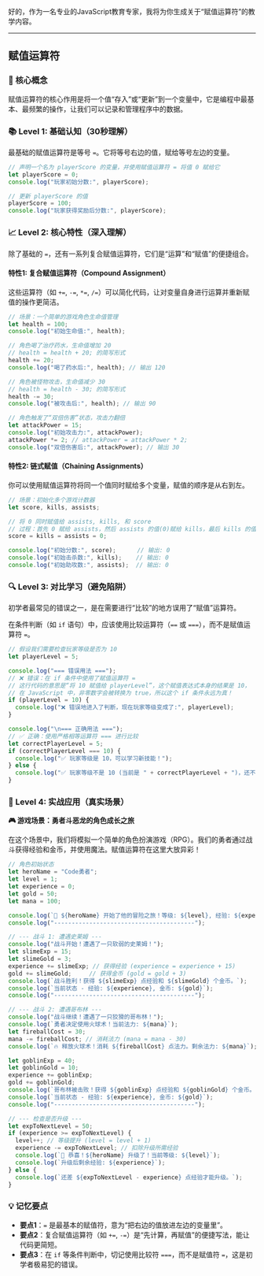 好的，作为一名专业的JavaScript教育专家，我将为你生成关于“赋值运算符”的教学内容。

---

## 赋值运算符

### 🎯 核心概念
赋值运算符的核心作用是将一个值“存入”或“更新”到一个变量中，它是编程中最基本、最频繁的操作，让我们可以记录和管理程序中的数据。

### 📚 Level 1: 基础认知（30秒理解）
最基础的赋值运算符是等号 `=`。它将等号右边的值，赋给等号左边的变量。

```javascript
// 声明一个名为 playerScore 的变量，并使用赋值运算符 = 将值 0 赋给它
let playerScore = 0;
console.log("玩家初始分数:", playerScore);

// 更新 playerScore 的值
playerScore = 100;
console.log("玩家获得奖励后分数:", playerScore);
```

### 📈 Level 2: 核心特性（深入理解）
除了基础的 `=`，还有一系列复合赋值运算符，它们是“运算”和“赋值”的便捷组合。

#### 特性1: 复合赋值运算符（Compound Assignment）
这些运算符（如 `+=`, `-=`, `*=`, `/=`）可以简化代码，让对变量自身进行运算并重新赋值的操作更简洁。

```javascript
// 场景：一个简单的游戏角色生命值管理
let health = 100;
console.log("初始生命值:", health);

// 角色喝了治疗药水，生命值增加 20
// health = health + 20; 的简写形式
health += 20;
console.log("喝了药水后:", health); // 输出 120

// 角色被怪物攻击，生命值减少 30
// health = health - 30; 的简写形式
health -= 30;
console.log("被攻击后:", health); // 输出 90

// 角色触发了“双倍伤害”状态，攻击力翻倍
let attackPower = 15;
console.log("初始攻击力:", attackPower);
attackPower *= 2; // attackPower = attackPower * 2;
console.log("双倍伤害后:", attackPower); // 输出 30
```

#### 特性2: 链式赋值（Chaining Assignments）
你可以使用赋值运算符将同一个值同时赋给多个变量，赋值的顺序是从右到左。

```javascript
// 场景：初始化多个游戏计数器
let score, kills, assists;

// 将 0 同时赋值给 assists, kills, 和 score
// 过程：首先 0 赋给 assists，然后 assists 的值(0)赋给 kills，最后 kills 的值(0)赋给 score
score = kills = assists = 0;

console.log("初始分数:", score);      // 输出: 0
console.log("初始击杀数:", kills);    // 输出: 0
console.log("初始助攻数:", assists);  // 输出: 0
```

### 🔍 Level 3: 对比学习（避免陷阱）
初学者最常见的错误之一，是在需要进行“比较”的地方误用了“赋值”运算符。

在条件判断（如 `if` 语句）中，应该使用比较运算符（`==` 或 `===`），而不是赋值运算符 `=`。

```javascript
// 假设我们需要检查玩家等级是否为 10
let playerLevel = 5;

console.log("=== 错误用法 ===");
// ❌ 错误：在 if 条件中使用了赋值运算符 =
// 这行代码的意思是“将 10 赋值给 playerLevel”，这个赋值表达式本身的结果是 10，
// 在 JavaScript 中，非零数字会被转换为 true，所以这个 if 条件永远为真！
if (playerLevel = 10) {
  console.log("❌ 错误地进入了判断，现在玩家等级变成了:", playerLevel);
}

console.log("\n=== 正确用法 ===");
// ✅ 正确：使用严格相等运算符 === 进行比较
let correctPlayerLevel = 5;
if (correctPlayerLevel === 10) {
  console.log("✅ 玩家等级是 10，可以学习新技能！");
} else {
  console.log("✅ 玩家等级不是 10 (当前是 " + correctPlayerLevel + ")，还不能学习新技能。");
}
```

### 🚀 Level 4: 实战应用（真实场景）
**🎮 游戏场景：勇者斗恶龙的角色成长之旅**

在这个场景中，我们将模拟一个简单的角色扮演游戏（RPG）。我们的勇者通过战斗获得经验和金币，并使用魔法。赋值运算符在这里大放异彩！

```javascript
// 角色初始状态
let heroName = "Code勇者";
let level = 1;
let experience = 0;
let gold = 50;
let mana = 100;

console.log(`🌟 ${heroName} 开始了他的冒险之旅！等级: ${level}, 经验: ${experience}, 金币: ${gold}, 法力: ${mana}`);
console.log("----------------------------------------");

// --- 战斗 1: 遭遇史莱姆 ---
console.log("战斗开始！遭遇了一只软弱的史莱姆！");
let slimeExp = 15;
let slimeGold = 3;
experience += slimeExp; // 获得经验 (experience = experience + 15)
gold += slimeGold;     // 获得金币 (gold = gold + 3)
console.log(`战斗胜利！获得 ${slimeExp} 点经验和 ${slimeGold} 个金币。`);
console.log(`当前状态 - 经验: ${experience}, 金币: ${gold}`);
console.log("----------------------------------------");

// --- 战斗 2: 遭遇哥布林 ---
console.log("战斗继续！遭遇了一只狡猾的哥布林！");
console.log(`勇者决定使用火球术！当前法力: ${mana}`);
let fireballCost = 30;
mana -= fireballCost; // 消耗法力 (mana = mana - 30)
console.log(`🔥 释放火球术！消耗 ${fireballCost} 点法力。剩余法力: ${mana}`);

let goblinExp = 40;
let goblinGold = 10;
experience += goblinExp;
gold += goblinGold;
console.log(`哥布林被击败！获得 ${goblinExp} 点经验和 ${goblinGold} 个金币。`);
console.log(`当前状态 - 经验: ${experience}, 金币: ${gold}`);
console.log("----------------------------------------");

// --- 检查是否升级 ---
let expToNextLevel = 50;
if (experience >= expToNextLevel) {
  level++; // 等级提升 (level = level + 1)
  experience -= expToNextLevel; // 扣除升级所需经验
  console.log(`🎉 恭喜！${heroName} 升级了！当前等级: ${level}`);
  console.log(`升级后剩余经验: ${experience}`);
} else {
  console.log(`还差 ${expToNextLevel - experience} 点经验才能升级。`);
}
```

### 💡 记忆要点
- **要点1**：`=` 是最基本的赋值符，意为“把右边的值放进左边的变量里”。
- **要点2**：复合赋值运算符（如 `+=`, `-=`）是“先计算，再赋值”的便捷写法，能让代码更简短。
- **要点3**：在 `if` 等条件判断中，切记使用比较符 `===`，而不是赋值符 `=`，这是初学者极易犯的错误。

<!--
metadata:
  syntax: let, const
  pattern: n/a
  api: console.log
  concept: assignment, variable, operator-precedence
  difficulty: basic
  dependencies: 无
  related: js-sec-1-2-1, js-sec-1-2-3
-->